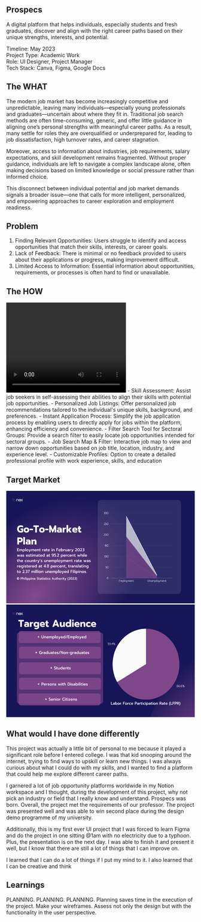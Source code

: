 ## Prospecs
A digital platform that helps individuals, especially students and fresh graduates, discover and align with the right career paths based on their unique strengths, interests, and potential.

Timeline: May 2023 <br>
Project Type: Academic Work <br>
Role: UI Designer, Project Manager <br>
Tech Stack: Canva, Figma, Google Docs <br>

## The WHAT
The modern job market has become increasingly competitive and unpredictable, leaving many individuals—especially young professionals and graduates—uncertain about where they fit in. Traditional job search methods are often time-consuming, generic, and offer little guidance in aligning one’s personal strengths with meaningful career paths. As a result, many settle for roles they are overqualified or underprepared for, leading to job dissatisfaction, high turnover rates, and career stagnation.

Moreover, access to information about industries, job requirements, salary expectations, and skill development remains fragmented. Without proper guidance, individuals are left to navigate a complex landscape alone, often making decisions based on limited knowledge or social pressure rather than informed choice.

This disconnect between individual potential and job market demands signals a broader issue—one that calls for more intelligent, personalized, and empowering approaches to career exploration and employment readiness.

## Problem
1. Finding Relevant Opportunities: Users struggle to identify and access opportunities that match their skills, interests, or career goals.
2. Lack of Feedback: There is minimal or no feedback provided to users about their applications or progress, making improvement difficult.
3. Limited Access to Information: Essential information about opportunities, requirements, or processes is often hard to find or unavailable.

## The HOW
<video width="320" height="240" controls>
  <source src="video.mp4" type="video/mp4">
</video>
- Skill Assessment: Assist job seekers in self-assessing their abilities to align their skills with potential job opportunities.
- Personalized Job Listings: Offer personalized job recommendations tailored to the individual's unique skills, background, and preferences.
- Instant Application Process: Simplify the job application process by enabling users to directly apply for jobs within the platform, enhancing efficiency and convenience.
- Filter Search Tool for Sectoral Groups: Provide a search filter to easily locate job opportunities intended for sectoral groups.
- Job Search Map & Filter: Interactive job map to view and narrow down opportunities based on job title, location, industry, and experience level.
- Customizable Profiles: Option to create a detailed professional profile with work experience, skills, and education

## Target Market
<img src="/assets/12.png"  width="600" height="300">
<img src="/assets/13.png"  width="600" height="300"> 

## What would I have done differently
This project was actually a little bit of personal to me because it played a significant role before I entered college. I was that kid snooping around the internet, trying to find ways to upskill or learn new things. I was always curious about what I could do with my skills, and I wanted to find a platform that could help me explore different career paths.

I garnered a lot of job opportunity platforms worldwide in my Notion workspace and I thought, during the development of this project, why not pick an industry or field that I really know and understand. Prospecs was born. Overall, the project met the requirements of our professor. The project was presented well and was able to win second place during the design demo programme of my university.

Additionally, this is my first ever UI project that I was forced to learn Figma and do the project in one sitting @1am with no electricity due to a typhoon. Plus, the presentation is on the next day. I was able to finish it and present it well, but I know that there are still a lot of things that I can improve on.

I learned that I can do a lot of things if I put my mind to it. I also learned that I can be creative and think

## Learnings
PLANNING. PLANNING. PLANNING. Planning saves time in the execution of the project. Make your wireframes. Assess not only the design but with the functionality in the user perspective.

